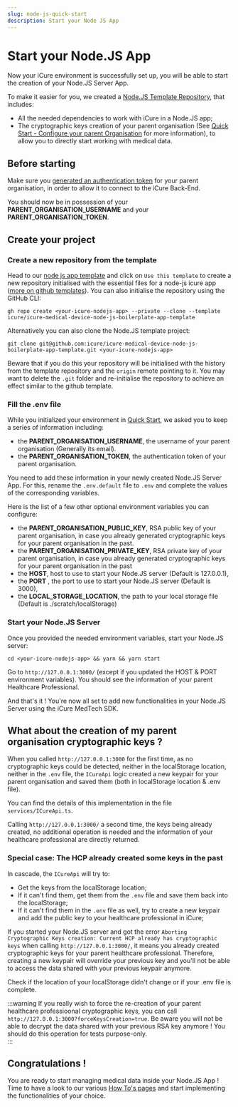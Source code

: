```yaml
---
slug: node-js-quick-start
description: Start your Node JS App
---
```


# Start your Node.JS App
Now your iCure environment is successfully set up, you will be able to start the creation of your Node.JS Server App. 

To make it easier for you, we created a [Node.JS Template Repository](https://github.com/icure/icure-medical-device-node-js-boilerplate-app-template), that includes: 
- All the needed dependencies to work with iCure in a Node.JS app;
- The cryptographic keys creation of your parent organisation (See [Quick Start - Configure your parent Organisation](./index.md#optional-configure-your-parent-organization-to-allow-patients-to-share-data-with-it) for more information), to allow you to directly start working with medical data.

## Before starting
Make sure you [generated an authentication token](index.md#create-an-authentication-token-for-your-parent-organisation) for your parent organisation, in order to allow it to connect to the iCure Back-End. 

You should now be in possession of your **PARENT_ORGANISATION_USERNAME** and your **PARENT_ORGANISATION_TOKEN**. 


## Create your project
### Create a new repository from the template
Head to our [node js app template](https://github.com/icure/icure-medical-device-node-js-boilerplate-app-template) and click on `Use this template` to create a new repository
initialised with the essential files for a node-js icure app ([more on github templates](https://docs.github.com/en/repositories/creating-and-managing-repositories/creating-a-repository-from-a-template)).
You can also initialise the repository using the GitHub CLI:
```
gh repo create <your-icure-nodejs-app> --private --clone --template icure/icure-medical-device-node-js-boilerplate-app-template
```

Alternatively you can also clone the Node.JS template project: 
```
git clone git@github.com:icure/icure-medical-device-node-js-boilerplate-app-template.git <your-icure-nodejs-app>
```
Beware that if you do this your repository will be initialised with the history from the template repository and the `origin` remote pointing to it. You may want to delete the `.git` folder and
re-initialise the repository to achieve an effect similar to the github template.

### Fill the .env file
While you initialized your environment in [Quick Start](./index.md), we asked you to keep a series of information including: 
- the **PARENT_ORGANISATION_USERNAME**, the username of your parent organisation (Generally its email). 
- the **PARENT_ORGANISATION_TOKEN**, the authentication token of your parent organisation. 

You need to add these information in your newly created Node.JS Server App. 
For  this, rename the `.env.default` file to  `.env` and complete the values of the corresponding variables.

Here is the list of a few other optional environment variables you can configure: 
- the **PARENT_ORGANISATION_PUBLIC_KEY**, RSA public key of your parent organisation, in case you already generated cryptographic keys for your parent organisation in the past. 
- the **PARENT_ORGANISATION_PRIVATE_KEY**, RSA private key of your parent organisation, in case you already generated cryptographic keys for your parent organisation in the past 
- the **HOST**, host to use to start your Node.JS server (Default is 127.0.0.1),
- the **PORT** , the port to use to start your Node.JS server (Default is 3000),
- the **LOCAL_STORAGE_LOCATION**, the path to your local storage file (Default is ./scratch/localStorage)


### Start your Node.JS Server
Once you provided the needed environment variables, start your Node.JS server: 
```
cd <your-icure-nodejs-app> && yarn && yarn start
```

Go to `http://127.0.0.1:3000/` (except if you updated the HOST & PORT environment variables). You should see the information of your parent Healthcare Professional. 

And that's it ! You're now all set to add new functionalities in your Node.JS Server using the iCure MedTech SDK. 

## What about the creation of my parent organisation cryptographic keys ?
When you called `http://127.0.0.1:3000` for the first time, as no cryptographic keys could be detected, neither in the localStorage location, neither in the `.env` file, 
the `ICureApi` logic created a new keypair for your parent organisation and saved them (both in localStorage location & .env file).

You can find the details of this implementation in the file `services/ICureApi.ts`. 

Calling `http://127.0.0.1:3000/` a second time, the keys being already created, no additional operation is needed and the information of your healthcare professional are directly returned. 

### Special case: The HCP already created some keys in the past
In cascade, the `ICureApi` will try to: 
- Get the keys from the localStorage location; 
- If it can't find them, get them from the `.env` file and save them back into the localStorage; 
- If it can't find them in the `.env` file as well, try to create a new keypair and add the public key to your healthcare professional in iCure; 

If you started your Node.JS server and got the error `Aborting Cryptographic Keys creation: Current HCP already has cryptographic keys` when calling `http://127.0.0.1:3000/`, it means you already created cryptographic keys for your parent healthcare 
professional. Therefore, creating a new keypair will override your previous key and you'll not be able to access the data shared with your previous keypair anymore. 

Check if the location of your localStorage didn't change or if your .env file is complete. 

:::warning
If you really wish to force the re-creation of your parent healthcare professioonal cryptographic keys, you can call `http://127.0.0.1:3000?forceKeysCreation=true`. Be aware you will not be able to decrypt the data shared with your previous RSA key anymore ! You should do this operation for tests purpose-only.  
:::


## Congratulations !
You are ready to start managing medical data inside your Node.JS App ! Time to have a look to our various [How To's pages](../how-to/index) and start implementing the functionalities of your choice. 
